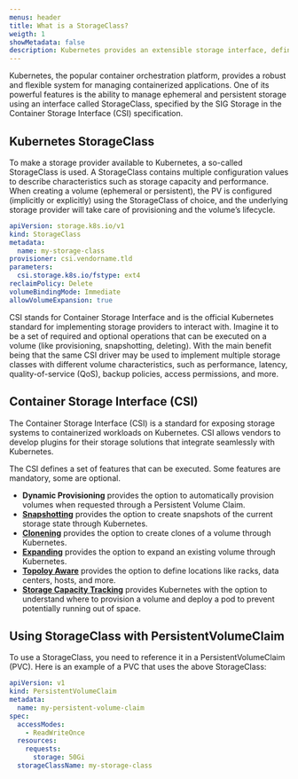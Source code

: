 ```yaml
---
menus: header
title: What is a StorageClass?
weigth: 1
showMetadata: false
description: Kubernetes provides an extensible storage interface, defining ephemeral or persistent volumes, persistent volume claims, and storage classes.
---
```


Kubernetes, the popular container orchestration platform, provides a robust and flexible system for managing containerized applications. One of its powerful features is the ability to manage ephemeral and persistent storage using an interface called StorageClass, specified by the SIG Storage in the Container Storage Interface (CSI) specification.

## Kubernetes StorageClass
To make a storage provider available to Kubernetes, a so-called StorageClass is used. A StorageClass contains multiple configuration values to describe characteristics such as storage capacity and performance. When creating a volume (ephemeral or persistent), the PV is configured (implicitly or explicitly) using the StorageClass of choice, and the underlying storage provider will take care of provisioning and the volume’s lifecycle.

```yaml
apiVersion: storage.k8s.io/v1
kind: StorageClass
metadata:
  name: my-storage-class
provisioner: csi.vendorname.tld
parameters:
  csi.storage.k8s.io/fstype: ext4
reclaimPolicy: Delete
volumeBindingMode: Immediate
allowVolumeExpansion: true
```

CSI stands for Container Storage Interface and is the official Kubernetes standard for implementing storage providers to interact with. Imagine it to be a set of required and optional operations that can be executed on a volume (like provisioning, snapshotting, deleting). With the main benefit being that the same CSI driver may be used to implement multiple storage classes with different volume characteristics, such as performance, latency, quality-of-service (QoS), backup policies, access permissions, and more.

## Container Storage Interface (CSI)
The Container Storage Interface (CSI) is a standard for exposing storage systems to containerized workloads on Kubernetes. CSI allows vendors to develop plugins for their storage solutions that integrate seamlessly with Kubernetes.

The CSI defines a set of features that can be executed. Some features are mandatory, some are optional.

- **Dynamic Provisioning** provides the option to automatically provision volumes when requested through a Persistent Volume Claim.
- **[Snapshotting](https://kubernetes-csi.github.io/docs/snapshot-restore-feature.html)** provides the option to create snapshots of the current storage state through Kubernetes.
- **[Clonening](https://kubernetes-csi.github.io/docs/volume-cloning.html)** provides the option to create clones of a volume through Kubernetes.
- **[Expanding](https://kubernetes-csi.github.io/docs/volume-expansion.html)** provides the option to expand an existing volume through Kubernetes.
- **[Topoloy Aware](https://kubernetes-csi.github.io/docs/topology.html)** provides the option to define locations like racks, data centers, hosts, and more.
- **[Storage Capacity Tracking](https://kubernetes-csi.github.io/docs/storage-capacity-tracking.html)** provides Kubernetes with the option to understand where to provision a volume and deploy a pod to prevent potentially running out of space.

## Using StorageClass with PersistentVolumeClaim

To use a StorageClass, you need to reference it in a PersistentVolumeClaim (PVC). Here is an example of a PVC that uses the above StorageClass:

```yaml
apiVersion: v1
kind: PersistentVolumeClaim
metadata:
  name: my-persistent-volume-claim
spec:
  accessModes:
    - ReadWriteOnce
  resources:
    requests:
      storage: 50Gi
  storageClassName: my-storage-class
```
